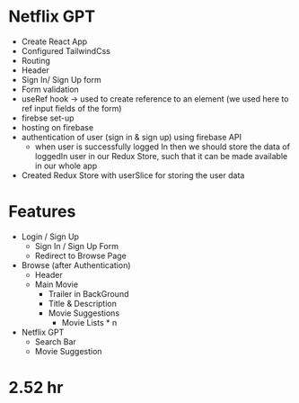 # Netflix GPT

- Create React App
- Configured TailwindCss
- Routing
- Header
- Sign In/ Sign Up form
- Form validation
- useRef hook -> used to create reference to an element (we used here to ref input fields of the form)
- firebse set-up
- hosting on firebase
- authentication of user (sign in & sign up) using firebase API 
    - when user is successfully logged In then we should store the data of loggedIn user in our Redux Store, such that it can be made available in our whole app
- Created Redux Store with userSlice for storing the user data


# Features
- Login / Sign Up
    - Sign In / Sign Up Form
    - Redirect to Browse Page
- Browse (after Authentication)
    - Header
    - Main Movie
        - Trailer in BackGround
        - Title & Description
        - Movie Suggestions
            - Movie Lists * n
- Netflix GPT
    - Search Bar
    - Movie Suggestion


# 2.52 hr